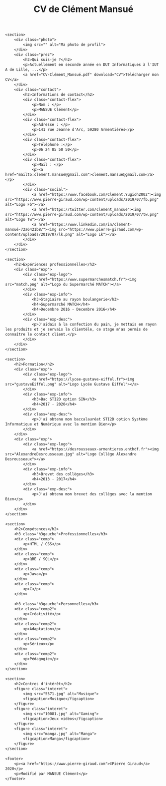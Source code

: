 <head>
    <title>CV de Clément Mansué</title>
    <meta charset="utf-8">
    <meta name="viewport"
          content="width=device-width, initial-scale=1, user-scalable=no">
    <link rel="stylesheet" href="cssCV.css">
</head>
<body>
    <header>
        <h1>CV de Clément Mansué</h1>
    </header>
    
    <section>
        <div class="photo">
            <img src="" alt="Ma photo de profil">
        </div>
        <div class="prez">
            <h2>Qui suis-je ?</h2>
            <p>Actuellement en seconde année en DUT Informatiques à l'IUT A de Lille, ...</p>
            <a href="CV-Clément_Mansué.pdf" download="CV">Télécharger mon CV</a>
        </div>
        <div class="contact">
            <h2>Informations de contact</h2>
            <div class="contact-flex">
                <p>Nom : </p>
                <p>MANSUE Clément</p>
            </div>
            <div class="contact-flex">
                <p>Adresse : </p>
                <p>141 rue Jeanne d'Arc, 59280 Armentières</p>
            </div>
            <div class="contact-flex">
                <p>Téléphone :</p>
                <p>06 24 85 50 50</p>
            </div>
            <div class="contact-flex">
                <p>Mail : </p>
                <p><a href="mailto:clement.mansue@gmail.com">clement.mansue@gmail.com</a></p>
            </div>
            <div class="social">
                <a href="https://www.facebook.com/Clement.Yugioh2002"><img src="https://www.pierre-giraud.com/wp-content/uploads/2019/07/fb.png" alt="Logo Fb"></a>
                <a href="https://twitter.com/clement_mansue"><img src="https://www.pierre-giraud.com/wp-content/uploads/2019/07/tw.png" alt="Logo Tw"></a>
                <a href="https://www.linkedin.com/in/clément-mansué-72a6421b8/"><img src="https://www.pierre-giraud.com/wp-content/uploads/2019/07/lk.png" alt="Logo Lk"></a>
            </div>
        </div>
    </section>
    
    <section>
        <h2>Expériences professionnelles</h2>
        <div class="exp">
            <div class="exp-logo">
                <a href="https://www.supermarchesmatch.fr"><img src="match.png" alt="Logo du Supermarché MATCH"></a>
            </div>
            <div class="exp-info">
                <h3>Stagiaire au rayon boulangerie</h3>
                <h4>Supermarché MATCH</h4>
                <h4>Decembre 2016 - Decembre 2016</h4>
            </div>
            <div class="exp-desc">
                <p>J'aidais à la confection du pain, je mettais en rayon les produits et je servais la clientèle, ce stage m'as permis de connaître le contact client.</p>
            </div>
        </div>
    </section>
    
    <section>
        <h2>Formation</h2>
        <div class="exp">
            <div class="exp-logo">
                <a href="https://lycee-gustave-eiffel.fr"><img src="gustaveEiffel.png" alt="Logo Lycée Gustave Eiffel"></a>
            </div>
            <div class="exp-info">
                <h3>Bac STI2D option SIN</h3>
                <h4>2017 - 2020</h4>
            </div>
            <div class="exp-desc">
                <p>J'ai obtenu mon baccalauréat STI2D option Système Informatique et Numérique avec la mention Bien</p>
            </div>
        </div>
        <div class="exp">
            <div class="exp-logo">
                <a href="https://desrousseaux-armentieres.enthdf.fr"><img src="AlexandreDesrousseaux.jpg" alt="Logo Collège Alexandre Desrousseaux"></a>
            </div>
            <div class="exp-info">
                <h3>Brevet des collèges</h3>
                <h4>2013 - 2017</h4>
            </div>
            <div class="exp-desc">
                <p>J'ai obtenu mon brevet des collèges avec la mention Bien</p>
            </div>
        </div>
    </section>
    
    <section>
        <h2>Compétences</h2>
        <h3 class="h3gauche">Professionnelles</h3>
        <div class="comp">
            <p>HTML / CSS</p>
        </div>
        <div class="comp">
            <p>QBE / SQL</p>
        </div>
        <div class="comp">
            <p>Java</p>
        </div>
        <div class="comp">
            <p>C</p>
        </div>

        <h3 class="h3gauche">Personnelles</h3>
        <div class="comp2">
            <p>Créativité</p>
        </div>
        <div class="comp2">
            <p>Adaptation</p>
        </div>
        <div class="comp2">
            <p>Sérieux</p>
        </div>
        <div class="comp2">
            <p>Pédagogie</p>
        </div>
    </section>
    
    <section>
        <h2>Centres d'intérêt</h2>
        <figure class="interet">
            <img src="5571.jpg" alt="Musique">
            <figcaption>Musique</figcaption>
        </figure>
        <figure class="interet">
            <img src="10081.jpg" alt="Gaming">
            <figcaption>Jeux vidéos</figcaption>
        </figure>
        <figure class="interet">
            <img src="manga.jpg" alt="Manga">
            <figcaption>Manga</figcaption>
        </figure>
    </section>
    
    <footer>
        <p><a href="https://www.pierre-giraud.com">©Pierre Giraud</a> 2020</p>
		<p>Modifié par MANSUE Clément</p>
    </footer>
</body>
